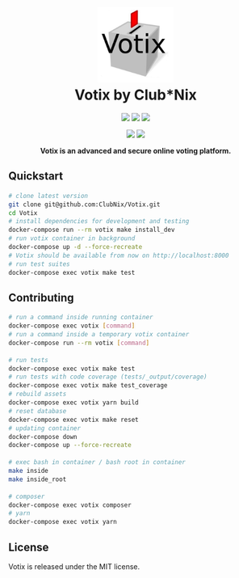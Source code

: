 <h1 align="center">
  <a href="#user-content-------votix--"><img src="https://raw.githubusercontent.com/ClubNix/Votix/master/public/logovotix.jpg" alt="Logo Votix" width="150" height="150"></a>
  <br>
  Votix by Club*Nix
  <br>
</h1>

<p align="center">
  <a href="https://www.clubnix.fr/" alt="Club*Nix"><img src="https://img.shields.io/badge/A%20project%20-Club%2ANix-7ef80b.svg" /></a>
  <a href="https://travis-ci.org/ClubNix/Votix" alt="Build Status"><img src="https://travis-ci.org/ClubNix/Votix.svg?branch=master" /></a>
  <a href="https://github.com/ClubNix/Votix/blob/master/LICENCE" alt="MIT"><img src="https://img.shields.io/github/license/ClubNix/Votix.svg" /></a>
</p>

<p align="center">
  <a href="https://secure.php.net/manual/en/intro-whatis.php" alt="PHP 7.3"><img src="https://img.shields.io/badge/PHP-^7.3-787cb4.svg" /></a>
  <a href="https://symfony.com/what-is-symfony" alt="Symfony 5.2"><img src="https://img.shields.io/badge/Symfony-5.2-7aba20.svg" /></a>
</p>

<p align="center"><b>Votix is an advanced and secure online voting platform.</b></p>

## Quickstart

```bash
# clone latest version
git clone git@github.com:ClubNix/Votix.git
cd Votix
# install dependencies for development and testing
docker-compose run --rm votix make install_dev
# run votix container in background
docker-compose up -d --force-recreate
# Votix should be available from now on http://localhost:8000
# run test suites
docker-compose exec votix make test
```

## Contributing

```bash
# run a command inside running container
docker-compose exec votix [command]
# run a command inside a temporary votix container
docker-compose run --rm votix [command]

# run tests 
docker-compose exec votix make test
# run tests with code coverage (tests/_output/coverage)
docker-compose exec votix make test_coverage
# rebuild assets
docker-compose exec votix yarn build
# reset database
docker-compose exec votix make reset
# updating container
docker-compose down
docker-compose up --force-recreate

# exec bash in container / bash root in container
make inside
make inside_root

# composer
docker-compose exec votix composer
# yarn
docker-compose exec votix yarn
```

## License

Votix is released under the MIT license.